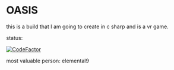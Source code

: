 # OASIS
this is a build that I am going to create in c sharp and is a vr game.

status:

[![CodeFactor](https://www.codefactor.io/repository/github/elemental9/oasis/badge)](https://www.codefactor.io/repository/github/elemental9/oasis)
 
 
 most valuable person: elemental9
